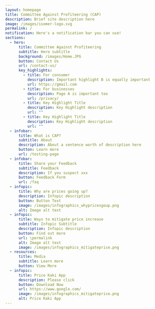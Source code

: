 ```yaml
---
layout: homepage
title: Committee Against Profiteering (CAP)
description: Brief site description here
image: /images/isomer-logo.svg
permalink: /
notification: Here's a notification bar you can use!
sections:
  - hero:
      title: Committee Against Profiteering
      subtitle: Hero subtitle
      background: /images/Home.JPG
      button: Contact Us
      url: /contact-us/
      key_highlights:
        - title: For consumer
          description: Important highlight B is equally important
          url: https://gmail.com
        - title: For businesses
          description: Page A is important too
          url: /privacy/
        - title: Key Highlight Title
          description: Key Highlight description
          url: ""
        - title: Key Highlight Title
          description: Key Highlight description
          url: ""
  - infobar:
      title: What is CAP?
      subtitle: About
      description: About a sentence worth of description here
      button: Learn more
      url: /testing-page
  - infobar:
      title: Share your Feedback
      subtitle: Feedback
      description: If you suspect xxx
      button: Feedback Form
      url: /faq
  - infopic:
      title: Why are prices going up?
      description: Infopic description
      button: Button Text
      image: /images/infographics_whypricesgoup.png
      alt: Image alt text
  - infopic:
      title: Ways to mitigate price increase
      subtitle: Infopic Subtitle
      description: Infopic description
      button: Find out more
      url: \permalink
      alt: Image alt text
      image: /images/infographics_mitigateprice.png
  - resources:
      title: Media
      subtitle: Learn more
      button: View More
  - infopic:
      title: Price Kaki App
      description: Please click
      button: Download Now
      url: https://www.google.com/
      image: /images/infographics_mitigateprice.png
      alt: Price Kaki App
---
```


